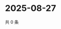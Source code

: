 # 2025-08-27

共 0 条

<!-- BEGIN ZHIHUVIDEO -->
<!-- 最后更新时间 Wed Aug 27 2025 16:14:57 GMT+0800 (China Standard Time) -->

<!-- END ZHIHUVIDEO -->
